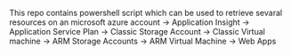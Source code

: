 This repo contains powershell script which can be used to retrieve sevaral 
resources on an microsoft azure account 
-> Application Insight
-> Application Service Plan
-> Classic Storage Account
-> Classic Virtual machine
-> ARM Storage Accounts
-> ARM Virtual Machine
-> Web Apps